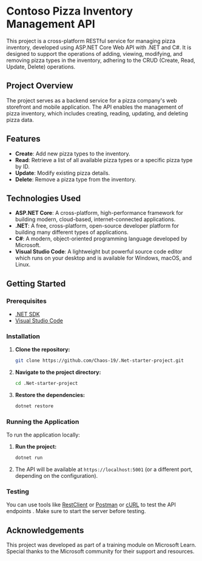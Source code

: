 # Contoso Pizza Inventory Management API

This project is a cross-platform RESTful service for managing pizza inventory, developed using ASP.NET Core Web API with .NET and C#. It is designed to support the operations of adding, viewing, modifying, and removing pizza types in the inventory, adhering to the CRUD (Create, Read, Update, Delete) operations.

## Project Overview

The project serves as a backend service for a pizza company's web storefront and mobile application. The API enables the management of pizza inventory, which includes creating, reading, updating, and deleting pizza data.

## Features

- **Create**: Add new pizza types to the inventory.
- **Read**: Retrieve a list of all available pizza types or a specific pizza type by ID.
- **Update**: Modify existing pizza details.
- **Delete**: Remove a pizza type from the inventory.

## Technologies Used

- **ASP.NET Core**: A cross-platform, high-performance framework for building modern, cloud-based, internet-connected applications.
- **.NET**: A free, cross-platform, open-source developer platform for building many different types of applications.
- **C#**: A modern, object-oriented programming language developed by Microsoft.
- **Visual Studio Code**: A lightweight but powerful source code editor which runs on your desktop and is available for Windows, macOS, and Linux.

## Getting Started

### Prerequisites

- [.NET SDK](https://dotnet.microsoft.com/download/dotnet)
- [Visual Studio Code](https://code.visualstudio.com/)

### Installation

1. **Clone the repository:**
   ```bash
   git clone https://github.com/Chaos-19/.Net-starter-project.git
   ```
2. **Navigate to the project directory:**
   ```bash
   cd .Net-starter-project
   ```
3. **Restore the dependencies:**
   ```bash
   dotnet restore
   ```

### Running the Application

To run the application locally:

1. **Run the project:**
   ```bash
   dotnet run
   ```
2. The API will be available at `https://localhost:5001` (or a different port, depending on the configuration).

### Testing

You can use tools like [RestClient](https://marketplace.visualstudio.com/items?itemName=humao.rest-client) or [Postman](https://www.postman.com/) or [cURL](https://curl.se/) to test the API endpoints . Make sure to start the server before testing.


## Acknowledgements

This project was developed as part of a training module on Microsoft Learn. Special thanks to the Microsoft community for their support and resources.
